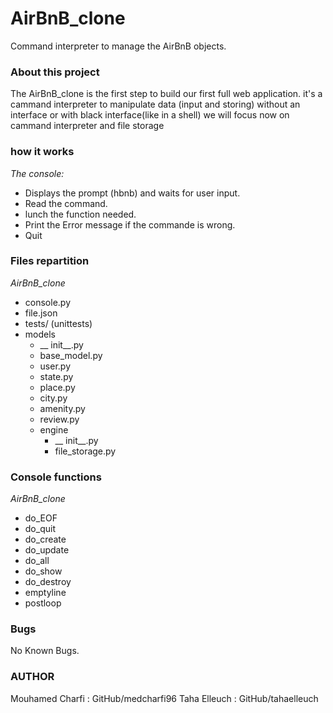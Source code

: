 # AirBnB_clone
Command interpreter to manage the AirBnB objects.
### About this project
The AirBnB_clone is the first step to build our first full web application.
it's a cammand interpreter to manipulate data (input and storing) without an interface or with black interface(like in a shell)
we will focus now on cammand interpreter and file storage

### how it works
*The console:*
 - Displays the prompt (hbnb) and waits for user input.
 - Read the command.
 - lunch the function needed.
 - Print the Error message if the commande is wrong.
 - Quit

### Files repartition
*AirBnB_clone*
 - console.py
 - file.json 
 - tests/ (unittests)
 - models
     -  __ init__.py
     - base_model.py
     - user.py
     - state.py
     - place.py
     - city.py
     - amenity.py
     - review.py
     - engine
         -    __ init__.py
         -  file_storage.py
### Console functions
*AirBnB_clone*
  - do_EOF
  - do_quit
  - do_create 
  - do_update
  - do_all
  - do_show
  - do_destroy
  - emptyline 
  - postloop

### Bugs
No Known Bugs.
### AUTHOR
Mouhamed Charfi : GitHub/medcharfi96
Taha Elleuch : GitHub/tahaelleuch

